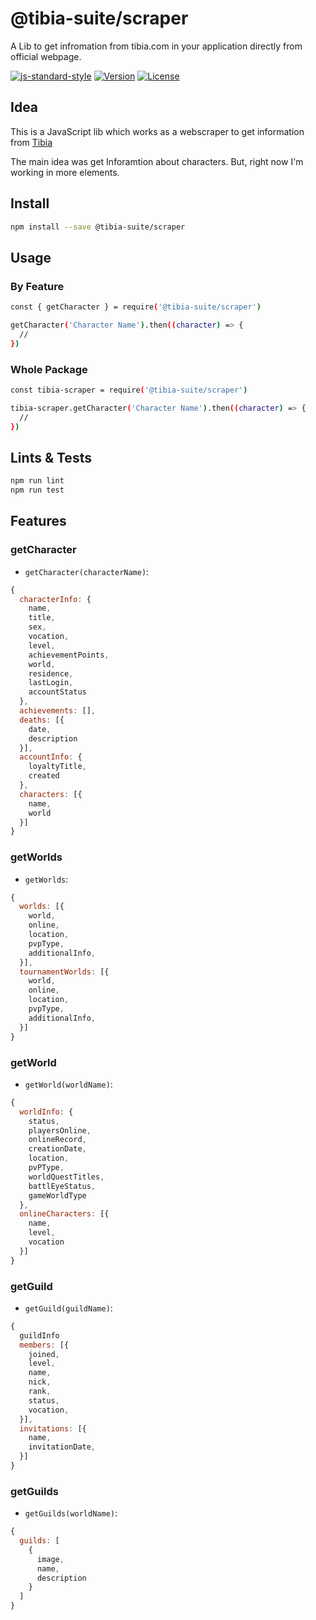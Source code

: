 @tibia-suite/scraper
================

A Lib to get infromation from tibia.com in your application directly from official webpage.

[![js-standard-style](https://img.shields.io/badge/code%20style-standard-brightgreen.svg)](http://standardjs.com)
[![Version](https://img.shields.io/npm/v/@tibia-suite/scraper.svg)](https://npmjs.org/package/@tibia-suite/scraper)
[![License](https://img.shields.io/npm/l/@tibia-suite/scraper.svg)](https://github.com/joseglego/tibia-suite/blob/master/package.json)

## Idea
This is a JavaScript lib which works as a webscraper to get information from [Tibia](https://www.tibia.com/news/?subtopic=latestnews)

The main idea was get Inforamtion about characters. But, right now I'm working in more elements.

## Install
```sh
npm install --save @tibia-suite/scraper
```

## Usage
### By Feature
```sh
const { getCharacter } = require('@tibia-suite/scraper')

getCharacter('Character Name').then((character) => {
  //
})
```

### Whole Package
```sh
const tibia-scraper = require('@tibia-suite/scraper')

tibia-scraper.getCharacter('Character Name').then((character) => {
  //
})
```

## Lints & Tests
```sh
npm run lint
npm run test
```

## Features
### getCharacter
- `getCharacter(characterName)`:
```js
{
  characterInfo: {
    name,
    title,
    sex,
    vocation,
    level,
    achievementPoints,
    world,
    residence,
    lastLogin,
    accountStatus
  },
  achievements: [],
  deaths: [{
    date,
    description
  }],
  accountInfo: {
    loyaltyTitle,
    created
  },
  characters: [{
    name,
    world
  }]
}
```

### getWorlds
- `getWorlds`:
```js
{
  worlds: [{
    world,
    online,
    location,
    pvpType,
    additionalInfo,
  }],
  tournamentWorlds: [{
    world,
    online,
    location,
    pvpType,
    additionalInfo,
  }]
}
```

### getWorld
- `getWorld(worldName)`:
```js
{
  worldInfo: {
    status,
    playersOnline,
    onlineRecord,
    creationDate,
    location,
    pvPType,
    worldQuestTitles,
    battlEyeStatus,
    gameWorldType
  },
  onlineCharacters: [{
    name,
    level,
    vocation
  }]
}
```

### getGuild
- `getGuild(guildName)`:
```js
{
  guildInfo
  members: [{
    joined,
    level,
    name,
    nick,
    rank,
    status,
    vocation,
  }],
  invitations: [{
    name,
    invitationDate,
  }]
}
```

### getGuilds
- `getGuilds(worldName)`:
```js
{
  guilds: [
    {
      image,
      name,
      description
    }
  ]
}
```
